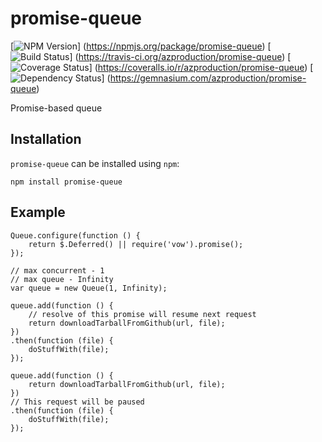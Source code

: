 # promise-queue
[![NPM Version](https://badge.fury.io/js/promise-queue.png)]
(https://npmjs.org/package/promise-queue)
[![Build Status](https://travis-ci.org/azproduction/promise-queue.png?branch=master)]
(https://travis-ci.org/azproduction/promise-queue)
[![Coverage Status](https://coveralls.io/repos/azproduction/promise-queue/badge.png?branch=master)]
(https://coveralls.io/r/azproduction/promise-queue)
[![Dependency Status](https://gemnasium.com/azproduction/promise-queue.png)]
(https://gemnasium.com/azproduction/promise-queue)

Promise-based queue

## Installation

`promise-queue` can be installed using `npm`:

```
npm install promise-queue
```

## Example

```
Queue.configure(function () {
    return $.Deferred() || require('vow').promise();
});

// max concurrent - 1
// max queue - Infinity
var queue = new Queue(1, Infinity);

queue.add(function () {
    // resolve of this promise will resume next request
    return downloadTarballFromGithub(url, file);
})
.then(function (file) {
    doStuffWith(file);
});

queue.add(function () {
    return downloadTarballFromGithub(url, file);
})
// This request will be paused
.then(function (file) {
    doStuffWith(file);
});
```

